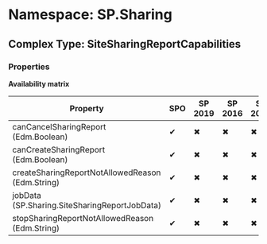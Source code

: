 # Namespace: SP.Sharing

## Complex Type: SiteSharingReportCapabilities

### Properties

**Availability matrix**

Property | SPO | SP 2019 | SP 2016 | SP 2013
----------|-----|---------|---------|--------
canCancelSharingReport (Edm.Boolean) | ✔ | ✖ | ✖ | ✖
canCreateSharingReport (Edm.Boolean) | ✔ | ✖ | ✖ | ✖
createSharingReportNotAllowedReason (Edm.String) | ✔ | ✖ | ✖ | ✖
jobData (SP.Sharing.SiteSharingReportJobData) | ✔ | ✖ | ✖ | ✖
stopSharingReportNotAllowedReason (Edm.String) | ✔ | ✖ | ✖ | ✖
